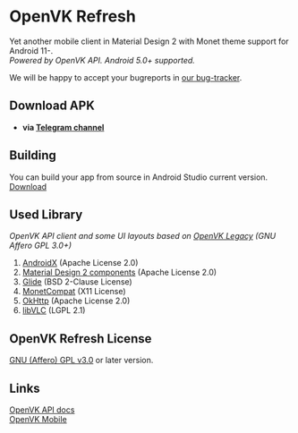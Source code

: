 # OpenVK Refresh
Yet another mobile client in Material Design 2 with Monet theme support for Android 11-.\
_Powered by OpenVK API. Android 5.0+ supported._

We will be happy to accept your bugreports in [our bug-tracker](https://github.com/orgs/openvk/projects/1).

## Download APK
* **via [Telegram channel](https://t.me/+nPLHBZqAsFlhYmIy)**

## Building
You can build your app from source in Android Studio current version. [Download](https://developer.android.com/studio)

## Used Library
_OpenVK API client and some UI layouts based on [OpenVK Legacy](https://github.com/openvk/mobile-android-legacy) (GNU Affero GPL 3.0+)_

1. [AndroidX](https://developer.android.com/jetpack/androidx) (Apache License 2.0)
2. [Material Design 2 components](https://m2.material.io) (Apache License 2.0)
3. [Glide](https://bumptech.github.io/glide/) (BSD 2-Clause License)
4. [MonetCompat](https://github.com/KieronQuinn/MonetCompat) (X11 License)
5. [OkHttp](https://square.github.io/okhttp/) (Apache License 2.0)
6. [libVLC](https://www.videolan.org/vlc/libvlc.html) (LGPL 2.1)

## OpenVK Refresh License
[GNU (Affero) GPL v3.0](https://github.com/openvk/mobile-android-refresh/blob/main/COPYING) or later version.

## Links
[OpenVK API docs](https://docs.openvk.su/openvk_engine/api/description/)\
[OpenVK Mobile](https://openvk.uk/app)
